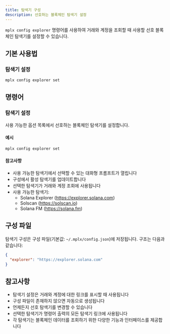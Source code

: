 ```yaml
---
title: 탐색기 구성
description: 선호하는 블록체인 탐색기 설정
---
```


`mplx config explorer` 명령어를 사용하여 거래와 계정을 조회할 때 사용할 선호 블록체인 탐색기를 설정할 수 있습니다.

## 기본 사용법

### 탐색기 설정
```bash
mplx config explorer set
```

## 명령어

### 탐색기 설정
사용 가능한 옵션 목록에서 선호하는 블록체인 탐색기를 설정합니다.

#### 예시
```bash
mplx config explorer set
```

#### 참고사항
- 사용 가능한 탐색기에서 선택할 수 있는 대화형 프롬프트가 열립니다
- 구성에서 활성 탐색기를 업데이트합니다
- 선택한 탐색기가 거래와 계정 조회에 사용됩니다
- 사용 가능한 탐색기:
  - Solana Explorer (https://explorer.solana.com)
  - Solscan (https://solscan.io)
  - Solana FM (https://solana.fm)

## 구성 파일

탐색기 구성은 구성 파일(기본값: `~/.mplx/config.json`)에 저장됩니다. 구조는 다음과 같습니다:

```json
{
  "explorer": "https://explorer.solana.com"
}
```

## 참고사항

- 탐색기 설정은 거래와 계정에 대한 링크를 표시할 때 사용됩니다
- 구성 파일이 존재하지 않으면 자동으로 생성됩니다
- 언제든지 선호 탐색기를 변경할 수 있습니다
- 선택한 탐색기가 명령어 출력의 모든 탐색기 링크에 사용됩니다
- 각 탐색기는 블록체인 데이터를 조회하기 위한 다양한 기능과 인터페이스를 제공합니다